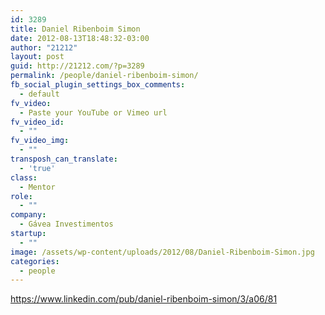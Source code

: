 ```yaml
---
id: 3289
title: Daniel Ribenboim Simon
date: 2012-08-13T18:48:32-03:00
author: "21212"
layout: post
guid: http://21212.com/?p=3289
permalink: /people/daniel-ribenboim-simon/
fb_social_plugin_settings_box_comments:
  - default
fv_video:
  - Paste your YouTube or Vimeo url
fv_video_id:
  - ""
fv_video_img:
  - ""
transposh_can_translate:
  - 'true'
class:
  - Mentor
role:
  - ""
company:
  - Gávea Investimentos
startup:
  - ""
image: /assets/wp-content/uploads/2012/08/Daniel-Ribenboim-Simon.jpg
categories:
  - people
---
```

https://www.linkedin.com/pub/daniel-ribenboim-simon/3/a06/81